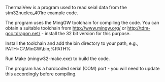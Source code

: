 ThermalVew is a program used to read seial data from the stm32nucleo_401re example code. 

The program uses the MingGW toolchain for compiling the code. You can obtain a suitable toolchain from http://www.mingw.org/ or http://tdm-gcc.tdragon.net/ - install the 32 bit version for this purpose.

Install the toolchain and add the bin directory to your path, e.g., PATH=C:\MinGW\bin;%PATH%

Run Make (mingw32-make.exe) to build the code.

The program has a hardcoded serial (COM) port - you will need to update this accordingly before compiling.

